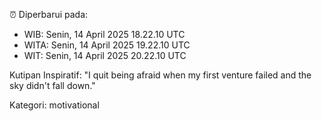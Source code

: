 ⏰ Diperbarui pada:
- WIB: Senin, 14 April 2025 18.22.10 UTC
- WITA: Senin, 14 April 2025 19.22.10 UTC
- WIT: Senin, 14 April 2025 20.22.10 UTC

Kutipan Inspiratif:
"I quit being afraid when my first venture failed and the sky didn't fall down."


Kategori: motivational

